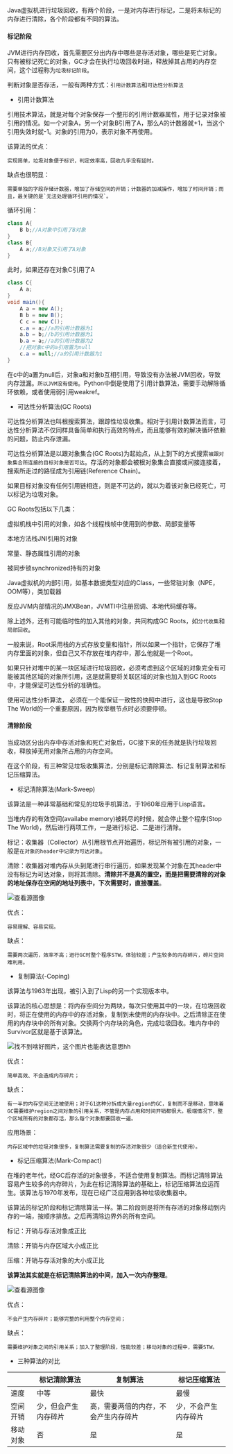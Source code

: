 

Java虚拟机进行垃圾回收，有两个阶段，一是对内存进行标记，二是将未标记的内存进行清除，各个阶段都有不同的算法。



#### 标记阶段

JVM进行内存回收，首先需要区分出内存中哪些是存活对象，哪些是死亡对象。只有被标记死亡的对象，GC才会在执行垃圾回收时进，释放掉其占用的内存空间，这个过程称为`垃圾标记阶段`。

判断对象是否存活，一般有两种方式：`引用计数算法`和`可达性分析算法`

- 引用计数算法

引用技术算法，就是对每个对象保存一个整形的引用计数器属性，用于记录对象被引用的情况。如一个对象A，另一个对象B引用了A，那么A的计数器就+1，当这个引用失效时就-1。对象的引用为0，表示对象不再使用。



该算法的优点：

	实现简单，垃圾对象便于标识，判定效率高，回收几乎没有延时。

缺点也很明显：

	需要单独的字段存储计数器，增加了存储空间的开销；计数器的加减操作，增加了时间开销；而且，最关键的是`无法处理循环引用的情况`。



循环引用：

```java
class A{
    B b;//A对象中引用了B对象
}
class B{
    A a;//B对象又引用了A对象
}
```

此时，如果还存在对象C引用了A

```java
class C{
    A a;
}
void main(){
	A a = new A();
    B b = new B();
    C c = new C();
    c.a = a;//a的引用计数器为1
    a.b = b;//b的引用计数器为1
    b.a = a;//a的引用计数器为2
    //把对象c中的a引用置为null
    c.a = null;//a的引用计数器为1
}
```

在c中的a置为null后，对象a和对象b互相引用，导致没有办法被JVM回收，导致内存泄漏。`所以JVM没有使用`。Python中倒是使用了引用计数算法，需要手动解除循环依赖，或者使用弱引用weakref。



- 可达性分析算法(GC Roots)

可达性分析算法也叫根搜索算法，跟踪性垃圾收集。相对于引用计数算法而言，可达性分析算法不仅同样具备简单和执行高效的特点，而且能够有效的解决循环依赖的问题，防止内存泄漏。



可达性分析算法是以跟对象集合(GC Roots)为起始点，从上到下的方式搜索`被跟对象集合所连接的目标对象是否可达`。存活的对象都会被根对象集合直接或间接连接着，搜索所走过的路径成为引用链(Reference Chain)。

如果目标对象没有任何引用链相连，则是不可达的，就以为着该对象已经死亡，可以标记为垃圾对象。



GC Roots包括以下几类：

虚拟机栈中引用的对象，如各个线程栈帧中使用到的参数、局部变量等

本地方法栈JNI引用的对象

常量、静态属性引用的对象

被同步锁synchronized持有的对象

Java虚拟机的内部引用，如基本数据类型对应的Class，一些常驻对象（NPE，OOM等），类加载器

反应JVM内部情况的JMXBean，JVMTI中注册回调、本地代码缓存等。



除上述外，还有可能临时性的加入其他的对象，共同构成GC Roots，如`分代收集`和`局部回收`。



一般来说，Root采用栈的方式存放变量和指针，所以如果一个指针，它保存了堆内存里面的对象，但自己又不存放在堆内存中，那么他就是一个Root。

如果只针对堆中的某一块区域进行垃圾回收，必须考虑到这个区域的对象完全有可能被其他区域的对象所引用，这是就需要将关联区域的对象也加入到GC Roots中，才能保证可达性分析的准确性。



使用可达性分析算法， 必须在一个能保证一致性的快照中进行，这也是导致Stop The World的一个重要原因，因为枚举根节点时必须要停顿。



#### 清除阶段



当成功区分出内存中存活对象和死亡对象后，GC接下来的任务就是执行垃圾回收，释放掉无用对象所占用的内存空间。

在这个阶段，有三种常见垃圾收集算法，分别是标记清除算法、标记复制算法和标记压缩算法。



- 标记清除算法(Mark-Sweep)



该算法是一种非常基础和常见的垃圾手机算法，于1960年应用于Lisp语言。

当堆内存的有效空间(availabe memory)被耗尽的时候，就会停止整个程序(Stop The World)，然后进行两项工作，一是进行标记、二是进行清除。



标记：收集器（Collector）从引用根节点开始遍历，标记所有被引用的对象，一般是`在对象的header中记录为可达对象`。



清除：收集器对堆内存从头到尾进行串行遍历，如果发现某个对象在其header中没有标记为可达对象，则将其清除。**清除并不是真的置空，而是把需要清除的对象的地址保存在空闲的地址列表中，下次需要时，直接覆盖**。

![查看源图像](https://p3-juejin.byteimg.com/tos-cn-i-k3u1fbpfcp/fe4a608d9eef45e98d4cb09603ab4cf8~tplv-k3u1fbpfcp-zoom-1.image)

优点：

	容易理解、容易实现。

缺点：

	需要两次遍历，效率不高；进行GC时整个程序STW，体验较差；产生较多的内存碎片，碎片空间难利用。



- 复制算法(-Coping)



该算法与1963年出现，被引入到了Lisp的另一个实现版本中。

该算法的核心思想是：将内存空间分为两块，每次只使用其中的一块，在垃圾回收时，将正在使用的内存中的存活对象，复制到未使用的内存块中。之后清除正在使用的内存块中的所有对象。交换两个内存块的角色，完成垃圾回收。堆内存中的Survivor区就是基于该算法。



![找不到啥好图片，这个图片也能表达意思hh](https://p3-juejin.byteimg.com/tos-cn-i-k3u1fbpfcp/7488f5cee8e74a07a72054f2192978b4~tplv-k3u1fbpfcp-zoom-1.image)







优点：

	简单高效、不会造成内存碎片；

缺点：

	有一半的内存空间无法被使用；对于G1这种分拆成大量region的GC，复制而不是移动，意味着GC需要维护region之间对象的引用关系，不管是内存占用和时间开销都很大。极端情况下，整个区域所有的对象都存活，那么每个对象都要回收一遍。

应用场景：

	内存区域中的垃圾对象很多，复制算法需要复制的存活对象很少（适合新生代使用）。



- 标记压缩算法(Mark-Compact)



在堆的老年代，经GC后存活的对象很多，不适合使用复制算法。而标记清除算法容易产生较多的内存碎片，为此在标记清除算法的基础上，标记压缩算法应运而生。该算法与1970年发布，现在已经广泛应用到各种垃圾收集器中。



该算法的标记阶段和标记清除算法一样。第二阶段则是将所有存活的对象移动到内存的一端，按顺序排放。之后再清除边界外的所有空间。


标记：开销与存活对象成正比

清除：开销与内存区域大小成正比

压缩：开销与存活对象的大小成正比




**该算法其实就是在标记清除算法的中间，加入一次内存整理**。

![查看源图像](https://p3-juejin.byteimg.com/tos-cn-i-k3u1fbpfcp/312e99ead9854fc7a7ce7ad2b18bb89c~tplv-k3u1fbpfcp-zoom-1.image)

优点：

	不会产生内存碎片；能够完整的利用整个内存空间；

缺点：

	需要维护对象之间的引用关系；加入了整理阶段，性能较差；移动对象的过程中，需要STW。



- 三种算法的对比

|          | 标记清除算法         | 复制算法                             | 标记压缩算法         |
| -------- | -------------------- | ------------------------------------ | -------------------- |
| 速度     | 中等                 | 最快                                 | 最慢                 |
| 空间开销 | 少，但会产生内存碎片 | 高，需要两倍的内存，不会产生内存碎片 | 少，不会产生内存碎片 |
| 移动对象 | 否                   | 是                                   | 是                   |

